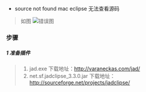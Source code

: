 - source not found
mac eclipse 无法查看源码
> 如图
![错误图](http://i2.tiimg.com/696825/a46bd737610bf8cf.jpg)

### 步骤
##### 1 准备插件
>1. jad.exe 下载地址：http://varaneckas.com/jad/
> 2. net.sf.jadclipse_3.3.0.jar 下载地址：http://sourceforge.net/projects/jadclipse/
